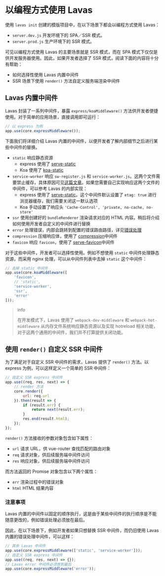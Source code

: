 # 以编程方式使用 Lavas

使用 `lavas init` 创建的模版项目中，在以下场景下都会以编程方式使用 Lavas：
* `server.dev.js` 开发环境下的 SPA／SSR 模式。
* `server.prod.js` 生产环境下的 SSR 模式。

可见以编程方式使用 Lavas 的主要场景就是 SSR 模式，而在 SPA 模式下仅仅是供开发服务器使用。因此，如果开发者选择了 SSR 模式，阅读下面的内容将十分有帮助：
* 如何选择性使用 Lavas 内置中间件
* SSR 场景下使用 `render()` 方法自定义服务端渲染中间件

## Lavas 内置中间件

Lavas 封装了一系列中间件，暴露 `express/koaMiddleware()` 方法供开发者便捷使用。对于简单的应用场景，直接调用即可运行：
```javascript
// 以 express 为例
app.use(core.expressMiddleware());
```

下面我们将详细介绍 Lavas 内置的中间件，以便开发者了解内部细节之后进行某些中间件的替换。
- `static` 响应静态资源
    - express 使用了 [serve-static](https://github.com/expressjs/serve-static)
    - Koa 使用了 [koa-static](https://github.com/koajs/static)
- `service-worker` 响应 `sw-register.js` 和 `service-worker.js`。这两个文件需要禁止缓存，具体原因可见[这篇文章](https://zhuanlan.zhihu.com/p/28161855)。如果您需要自己实现响应这两个文件的中间件，可以参考 Lavas 的内部实现：
    - express 使用了 [serve-static](https://github.com/expressjs/serve-static)。这个中间件默认设置了 `etag: true` 进行浏览器缓存，我们需要关闭这一默认选项
    - Koa 手动设置了响应头 `'Cache-Control', 'private, no-cache, no-store'`
- `ssr` 使用创建好的 `bundleRenderer` 渲染请求对应的 HTML 内容。稍后将介绍如何使用开发者自定义的中间件进行替换
- `error` 处理错误，内部会跳转到配置的错误路由路径，详见[错误处理](/guide/v2/advanced/error-handler)
- `compression` 压缩响应体，使用了 [compression](https://github.com/expressjs/compression)中间件
- `favicon` 响应 `favicon`，使用了 [serve-favicon](https://github.com/expressjs/serve-favicon)中间件

对于这些中间件，开发者可以选择性使用。例如不想使用 `static` 中间件处理静态资源，而采用 nginx 处理，可以从中间件列表中去掉 `static` 这个中间件：
```javascript
// 去掉 static 中间件
app.use(core.koaMiddleware([
    'favicon',
    // 'static',
    'service-worker',
    'ssr',
    'error'
]));
```

> info
>
> 在开发模式下，Lavas 使用了 `webpack-dev-middleware` 和 `webpack-hot-middleware` 从内存文件系统响应静态资源以及实现 hotreload 相关功能，对于这两个通用的中间件，我们并不打算提供关闭功能。

## 使用 `render()` 自定义 SSR 中间件

为了满足对于自定义 SSR 中间件的需求，Lavas 提供了 `render()` 方法。以 express 为例，可以这样定义一个简单的 SSR 中间件：
```javascript
// 自定义 SSR express 中间件
app.use((req, res, next) => {
    // render 方法
    core.render({
        url: req.url
    }).then(result => {
        if (result.err) {
            return next(result.err);
        }
        res.end(result.html);
    });
});
```

`render()` 方法接收的参数对象包含如下属性：
* `url` 请求 URL，供 vue-router 查找匹配的路由对象
* `req` 请求对象，供后续服务端中间件访问
* `res` 响应对象，供后续服务端中间件访问

而方法返回的 Promise 对象包含以下两个属性：
* `err` 渲染过程中的错误对象
* `html` HTML 结果内容

### 注意事项

Lavas 内置的中间件以固定的顺序执行，这是由于某些中间件的执行顺序是不能随意更改的，例如错误处理必须放在最后。

因此，在以下场景下，例如开发者如果只想替换 SSR 中间件，而仍旧使用 Lavas 内置的错误处理中间件，可以这样：
```javascript
// 其余 Lavas 中间件
app.use(core.expressMiddleware(['static', 'service-worker']));
// 自定义 SSR express 中间件
app.use((req, res, next) => {});
// Lavas error 中间件必须放到最后
app.use(core.expressMiddleware('error'));
```

